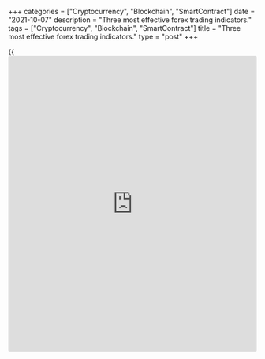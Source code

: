 +++
categories = ["Cryptocurrency", "Blockchain", "SmartContract"]
date = "2021-10-07"
description = "Three most effective forex trading indicators."
tags = ["Cryptocurrency", "Blockchain", "SmartContract"]
title = "Three most effective forex trading indicators."
type = "post"
+++

{{<iframe id="large-banner" src="https://www.bounty.group/#slide=17.0" width="100%" height="600" scrolling="no" style="border: 0px solid rgb(216, 221, 230); border-radius: 3px;">}}

2021-10-07

2021-10-07

Three most effective trading indicators for Forex tradersArtem Parshin

The article covers the following subjects:

Mathematical indicators were invented at the very beginning of technical
analysis, long before the creation of computer charts. The first
indicators were just a mathematical formula according to which the price
average values were calculated, next, they were plotted as dots in paper
price charts and connected with lines. Modern indicators are not very
different from those early tools. A modern indicator is also a
mathematical formula presented by the software shell that is
automatically plotted on the computer price chart.

It is a bit more complex than the calculation of the support and
resistance levels, isn’t it?

This article describes forex online charts with the attached indicators.
I will explain [how to](https://www.playgroundfx.com/blog/forex-trading-how-to/) employ technical indicators to make money on
trading Forex. As of now, all indicators are grouped into two major
types, based on the principle of its use.

  1.  **Trend indicators** are tools aiming at defining the ongoing trend and how long this trend should continue;
  2.  **Oscillators** are the indicators used not only to define the trend itself but also to identify the trend stage and to receive the trading signals to buy or sell in the trend. 

The above chart displays both types of indicators. Trend indicators are
always directly in the working space. It is natural as they must be
following the trend (the price chart). The oscillator is in the separate
window below the chart. The price chart is not so important for its
work. The trend indicator in this chart is [[Bollinger Bands](https://www.algotradesoft.org/custom-indicator/bollinger-bands.html)][1], and the
oscillators are presented here by the MACD histogram indicator. Among
the common indicators widely used, these two are worth paying attention
to, they are more effective in practice than other indicators.

Well, let’s get down to business and find out the best indicators to
trade forex. THere is  the top chart of three best Forex trading
indicators

## Number 3. [Momentum](https://www.algotradesoft.org/custom-indicator/momentum.html)

[Momentum](https://www.algotradesoft.org/custom-indicator/momentum.html) is one of the oldest oscillators. It had been first mentioned
before the computer analysis was introduced. That is why it is very
simple. This is a forex price prediction indicator.

  1. To start working, you need to sign in your client profile and click on the Trade tab on the left panel. There is a huge choice of trading instruments, ranging from currency pairs to stocks or metals CFDs. 
  2. As all indicators perform quite well in trading high-liquid trading instruments which a represented in the list of currency pairs, let’s select of them. For example, it can be the major currency pair, the [EURUSD][2]. To open the chart of this pair, you click on its card on the Trade menu. 
  3. To attach the indicator to the price chart, you need to click on the Indicators tab at the top menu of the price chart. 
  4. Now, we select the needed indicator from quite a huge list of indicators. We will make a profit from Forex trading using the [Momentum](https://www.algotradesoft.org/custom-indicator/momentum.html) oscillator, a very popular forex market sentiment indicator mt4. 

5\. After you click on the indicator, it will appear in the separate
window, below the price chart. Before you get started, you need to
custom the indicator. Click on the small arrow on the right side of the
indicator name;

6\. There will open the settings window, where you can format the period
of time over which the price movements are averaged (the MA length) and
the source type (close, it means the closing prices are analyzed). You
shouldn’t change the Source box, and the length will be 35.

7\. Click on the OK button.

8\. Now, the forex predictor indicator is set, let’s custom its
visualization. The most important in our indicator is the zero line
which is intersected from time to time by the curve line of the
indicator, this will be moving average convergence divergence. If the
curve line breaks the zero line upside, this is a buy signal, if it
breaks downside, it is a sell signal. This is very simple. In the
default setting the zero line is not visible, so we need to attach it to
the chart using a simple horizontal line you will find on the drawing
panel on the left;

9\. The zero line is now visible, and the signals will be clearer;

10\. When the indicator is under the zero line, there is likely to be
delivered a buy signal. You should prepare the trade panel for opening a
position. First, you need to select the position type.

11\. Next, we set the volume of the trade, it is 0.5 lots;

12\. Well, we only need to expect a buy signal. There it is! The
indicator curve breaks through the zero line upside, so, we open a buy
position;

13\. We click on the buy button in the trade panel;

14\. The intermediate result of the trade is immediately indicated in
the asset panel at the bottom. It is initially negative due to the
commission charged for executing the trade.

15\. We now expect the signal to exit the trade. The exit signal is the
one opposite our buy signal (the curve breaks through the zero line
downside);

16\. The signal is delivered, and we can now look at the trade result.
The yield is excellent +18.50 USD. We can take the profit and exit the
trade;

17. We open our trade in the panel and click on the Close button. That’s
all, the profit is taken. We can repeat our success and open some more
winning trades with our excellent forex time indicator. You can even
base your trading strategy on this indicator alone. And until you
haven’t started making money yourself, I will describe another best
indicator!

## Number 2. Alligator

This is also a trend indicator, so, it is located directly in the price
chart. The indicator is quite simple compared to other forex market
sentiment indicators; it was designed by Bill Williams based on the
combined signal of the three simple Moving Averages, it can be a trading
system as well. Well, that will do for the theory of the forex swing
trading indicator, let’s start making money.

1\. Enter the Trade tab.

2\. This time, let’s take the [USDJPY][3] currency pair;

3.Click on the Indicators menu;

4\. Choose the Williams Alligator

5\. Just like with any other indicator, we need to format it before we
start working. Like we did with the previous indicator, we enter the
settings and set the values for the periods of the indicator lines of
21, 13, 8. In general, these are the default values, but if they for
some reason are different, correct them;

6\. Now, we can expect an entry signal. The trading signals delivered by
the indicator are the following. We enter a buy trade if the red and the
green lines break through the blue one upside; we enter a sell trade is
the green and the red lines break through the blue one downside;

7\. Select the trade type, it is sell;

8\. Set already known trade volume of 0.5 lots;

9\. Click on the sell button;

10\. Expect an opposite signal when the green and the red lines break
through the blue line upside, as it is displayed in our chart;

11\. We already have a profit by this time, so we take it;

12\. Click on the Close button in the panel of trades;

13.Another profit is taken, and our deposit continues increasing. If you
already have trades entered according to the previous indicator, this is
the right time to add another couple of trades entered according to the
Alligator indicator, as the more trades you enter the higher is the
total profit.

## Number 1. [Awesome Oscillator](https://www.algotradesoft.org/custom-indicator/awesome-oscillator.html) (AO)

This forex prediction indicator MT4 is one of the best to be used in the
forex indicator strategy. This oscillator is designed to deliver trading
signals of the divergence which is the strongest sign of a soon trend
reversal and trend pivot level in technical analysis. Well, let us start
spotting divergence and make profits!

1\. Open the Trade panel in the trading platform;

2\. Select another currency pair, let it be the [USDCAD][4];

3\. Click on the Indicator menu;

4\. And chose the needed indicator, now, it is forex time indicator, the
[Awesome Oscillator](https://www.algotradesoft.org/custom-indicator/awesome-oscillator.html). This technical tool was also designed by Bill
Williams, an unrivaled expert in the forex technical analysis
indicators. Most of his original trading indicators are the best in
their group;

5\. Now, custom the indicator settings before you start trading. We will
need the trend line from the drawing panel on the left; it will run
along with the highs of the ongoing uptrend.

6\. Draw the line according to the trend highs on the chart

7\. We draw the same line along with the highs of the corresponding
trend on the indicator, and it happens so that the tool indicates a
downtrend, unlike the price chart where the trend is up. This is called
divergence when the trend on the indicator is opposite to the trend on
the price chart;

8\. As the [Awesome Oscillator](https://www.algotradesoft.org/custom-indicator/awesome-oscillator.html) indicates a downtrend, we expect a sell
signal to enter a position to sell. We set the familiar trend volume of
0.5 lots;

9\. The sell signal is delivered. The trading signal to sell is when the
red bar on the indicator is below a zero level.

10\. Now, we can enter a trade and we click on the Sell button;

11\. As usual, our trade yields a loss at first due to the commission
for the transaction;

12\. This is written in the Assets Total box

13\. We expect the price to move down;

14\. The Current Change indicates a profit;

15.The indicator delivers a signal to close the position. The exit
signal is when the first green bar is painted below a zero level after
the position is opened;

16\. It is time to take the profit in the section of current trades;

17\. Click on the Close button.

So, now you are familiar with three different indicators that yield the
same real-time result, you make money trading forex online. Use these
tools in the forex indicator strategies, and do not forget to read new
articles in the LiteForex trader blog. You will learn far more different
ways to make profits from Forex trading.

* * *

P.S. Did you like my article? Share it in social networks: it will be
the best “thank you" :)

Ask me questions and comment below. I’ll be glad to answer your
questions and give necessary explanations.

 **Useful links:**

  * I recommend trying to trade with a reliable broker [here][5]. The system allows you to trade by yourself or copy successful traders from all across the globe.
  * Use my promo-code BLOG for getting deposit bonus 50% on LiteForex platform. Just enter this code in the appropriate field while [depositing][6] your trading account.
  * Telegram chat for traders: <t.me/liteforexengchat>. We are sharing the signals and trading experience
  * Telegram channel with high-quality analytics, Forex reviews, training articles, and other useful things for traders <t.me/liteforex>

## Price chart of EURUSD in real time mode

The content of this article reflects the author’s opinion and does not
necessarily reflect the official position of LiteForex. The material
published on this page is provided for informational purposes only and
should not be considered as the provision of investment advice for the
purposes of Directive 2004/39/EC.

Rate this article:

{{value}}

( {{count}} {{title}} )

   1. www.liteforex.com/blog/for-[beginners](https://www.playgroundfx.com/blog/forex-for-beginners/)/best-technical-indicators/bollinger-bands/
   2. my.liteforex.com/trading/chart?symbol=EURUSD
   3. my.liteforex.com/trading/chart?symbol=USDJPY
   4. my.liteforex.com/trading/chart?symbol=USDCAD
   5. my.liteforex.com/?category=for-[beginners](https://www.playgroundfx.com/blog/forex-for-beginners/)&slug=best-technical-indicators&slug2=three-most-effective-trading-indicators-for-forex-traders&openPopup=%2Fregistration%2Fpopup&utm_source=blog&utm_medium=article&utm_campaign=bonus
   6. my.liteforex.com/deposit/?category=for-[beginners](https://www.playgroundfx.com/blog/forex-for-beginners/)&slug=best-technical-indicators&slug2=three-most-effective-trading-indicators-for-forex-traders&promo_code=BLOG&utm_source=blog&utm_medium=article&utm_campaign=bonus